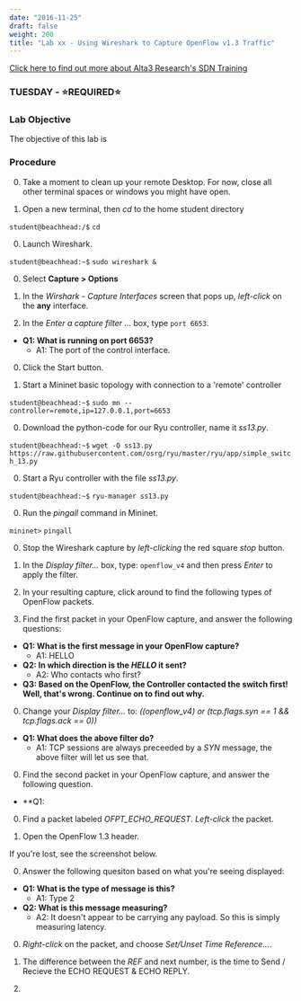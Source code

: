 ```yaml
---
date: "2016-11-25"
draft: false
weight: 200
title: "Lab xx - Using Wireshark to Capture OpenFlow v1.3 Traffic"
---
```

[Click here to find out more about Alta3 Research's SDN Training](https://alta3.com/courses/sdn)

### TUESDAY - &#x2B50;REQUIRED&#x2B50;

### Lab Objective
The objective of this lab is

### Procedure

0. Take a moment to clean up your remote Desktop. For now, close all other terminal spaces or windows you might have open.

0. Open a new terminal, then *cd* to the home student directory

  `student@beachhead:/$` `cd`

0. Launch Wireshark.

  `student@beachhead:~$` `sudo wireshark &`

0. Select **Capture > Options**

0. In the *Wirshark - Capture Interfaces* screen that pops up, *left-click* on the **any** interface.

0. In the *Enter a capture filter ...* box, type `port 6653`.

  - **Q1: What is running on port 6653?**
    - A1: The port of the control interface.

0. Click the Start button.

0. Start a Mininet basic topology with connection to a 'remote' controller

  `student@beachhead:~$` `sudo mn --controller=remote,ip=127.0.0.1,port=6653`

0. Download the python-code for our Ryu controller, name it *ss13.py*.

  `student@beachhead:~$` `wget -O ss13.py https://raw.githubusercontent.com/osrg/ryu/master/ryu/app/simple_switch_13.py`

0. Start a Ryu controller with the file *ss13.py*.

  `student@beachhead:~$` `ryu-manager ss13.py`

0. Run the *pingall* command in Mininet.

  `mininet>` `pingall`

0. Stop the Wireshark capture by *left-clicking* the red square *stop* button.

0. In the *Display filter...* box, type: `openflow_v4` and then press *Enter* to apply the filter.

0. In your resulting capture, click around to find the following types of OpenFlow packets.

0. Find the first packet in your OpenFlow capture, and answer the following questions:

  - **Q1: What is the first message in your OpenFlow capture?**
    - A1: HELLO
  - **Q2: In which direction is the *HELLO* it sent?**
    - A2: Who contacts who first?
  - **Q3: Based on the OpenFlow, the Controller contacted the switch first! Well, that's wrong. Continue on to find out why.**

0. Change your *Display filter...* to: *((openflow_v4) or (tcp.flags.syn == 1 && tcp.flags.ack == 0))*

  - **Q1: What does the above filter do?**
    - A1: TCP sessions are always preceeded by a *SYN* message, the above filter will let us see that.
  

0. Find the second packet in your OpenFlow capture, and answer the following question.

  - **Q1: 

0. Find a packet labeled *OFPT_ECHO_REQUEST*. *Left-click* the packet.

0. Open the OpenFlow 1.3 header.

  >
  If you're lost, see the screenshot below.
  
  
  
0. Answer the following quesiton based on what you're seeing displayed:

  - **Q1: What is the type of message is this?**
    - A1: Type 2
  - **Q2: What is this message measuring?**
    - A2: It doesn't appear to be carrying any payload. So this is simply measuring latency. 

0. *Right-click* on the packet, and choose *Set/Unset Time Reference...*.

0. The difference between the *REF* and next number, is the time to Send / Recieve the ECHO REQUEST & ECHO REPLY.

0.
